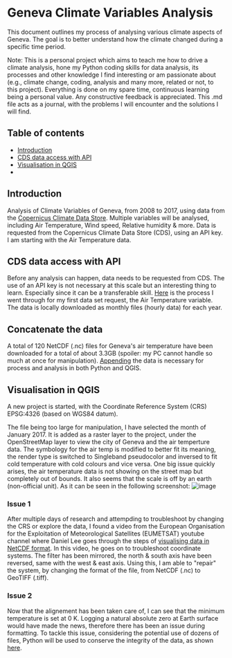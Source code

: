 # Geneva Climate Variables Analysis
This document outlines my process of analysing various climate aspects of Geneva. 
The goal is to better understand how the climate changed during a specific time period.

Note: This is a personal project which aims to teach me how to drive a climate analysis, hone my Python coding skills for data analysis, its processes and other knowledge I find interesting or am passionate about (e.g., climate change, coding, analysis and many more, related or not, to this project). Everything is done on my spare time, continuous learning being a personal value. Any constructive feedback is appreciated. This .md file acts as a journal, with the problems I will encounter and the solutions I will find.


## Table of contents

- [Introduction](#introduction)
- [CDS data access with API](#cds-data-access-with-api)
- [Visualisation in QGIS](#visualisation-with-qgis)
- 

## Introduction
Analysis of Climate Variables of Geneva, from 2008 to 2017, using data from the [Copernicus Climate Data Store](https://cds.climate.copernicus.eu/cdsapp#!/dataset/sis-urban-climate-cities?tab=overview).
Multiple variables will be analysed, including Air Temperature, Wind speed, Relative humidity & more.
Data is requested from the Copernicus Climate Data Store (CDS), using an API key.
I am starting with the Air Temperature data. 

## CDS data access with API
Before any analysis can happen, data needs to be requested from CDS. The use of an API key is not necessary at this scale but an interesting thing to learn. Especially since it can be a transferable skill.
[Here](https://github.com/KemanGstl/European-Cities-Climate-Variable-Analysis/blob/main/CDS_Data_Access_With_API.md) is the process I went through for my first data set request, the Air Temperature variable.
The data is locally downloaded as monthly files (hourly data) for each year. 

## Concatenate the data
A total of 120 NetCDF (.nc) files for Geneva's air temperature have been downloaded for a total of about 3.3GB (spoiler: my PC cannot handle so much at once for manipulation). [Appending](https://github.com/KemanGstl/Geneva-Climate-Variables-Analysis/blob/main/AirTempAppend.py) the data is necessary for process and analysis in both Python and QGIS.

## Visualisation in QGIS
A new project is started, with the Coordinate Reference System (CRS) EPSG:4326 (based on WGS84 datum).

The file being too large for manipulation, I have selected the month of January 2017. It is added as a raster layer to the project, under the OpenStreetMap layer to view the city of Geneva and the air temperture data. The symbology for the air temp is modified to better fit its meaning, the render type is switched to Singleband pseudocolor and inversed to fit cold temperature with cold colours and vice versa.
One big issue quickly arises, the air temperature data is not showing on the street map but completely out of bounds. It also seems that the scale is off by an earth (non-official unit). As it can be seen in the following screenshot:
![image](https://github.com/KemanGstl/Geneva-Climate-Variables-Analysis/assets/146002850/51e201b4-b036-4627-a0fe-6a90a625c18e)


### Issue 1
After multiple days of research and attempding to troubleshoot by changing the CRS or explore the data, I found a video from the European Organisation for the Exploitation of Meteorological Satellites (EUMETSAT) youtube channel where Daniel Lee goes through the steps of [visualising data in NetCDF format](https://www.youtube.com/watch?v=XqoetylQAIY).
In this video, he goes on to troubleshoot coordinate systems. The filter has been mirrored, the north & south axis have been reversed, same with the west & east axis. Using this, I am able to "repair" the system, by changing the format of the file, from NetCDF (.nc) to GeoTIFF (.tiff).

### Issue 2
Now that the alignement has been taken care of, I can see that the minimum temperature is set at 0 K. Logging a natural absolute zero at Earth surface would have made the news, therefore there has been an issue during formatting.
To tackle this issue, considering the potential use of dozens of files, Python will be used to conserve the integrity of the data, as shown [here]().





